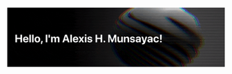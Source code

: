 <p align="center>
    <a href="https://lxsmnsyc.now.sh">
        <img src="https://raw.githubusercontent.com/LXSMNSYC/LXSMNSYC/master/banner.gif" />                             
    </a>
</p>
